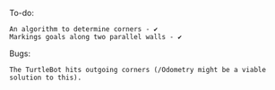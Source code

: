 To-do:
	
	An algorithm to determine corners - ✔︎
	Markings goals along two parallel walls - ✔︎


Bugs:
  
	The TurtleBot hits outgoing corners (/Odometry might be a viable solution to this).

